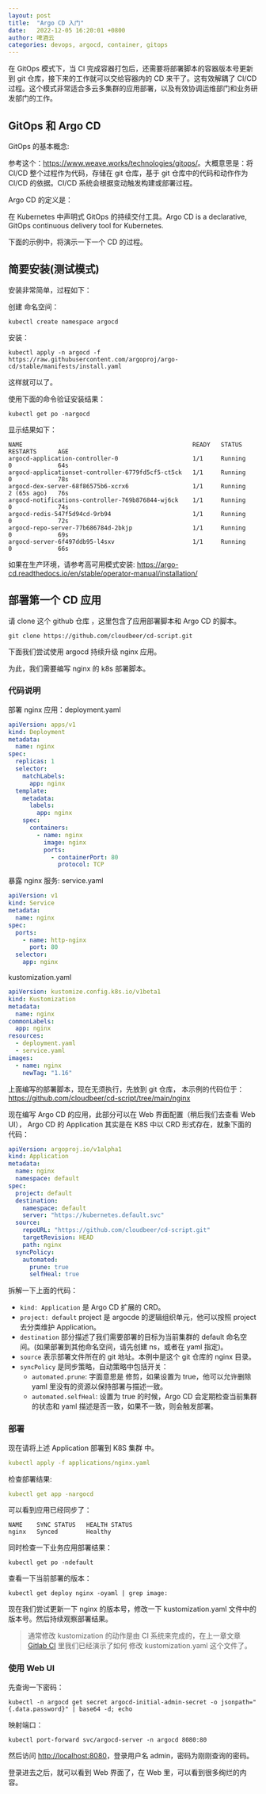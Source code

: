 ```yaml
---
layout: post
title:  "Argo CD 入门"
date:   2022-12-05 16:20:01 +0800
author: 啤酒云
categories: devops, argocd, container, gitops
---
```


在 GitOps 模式下，当 CI 完成容器打包后，还需要将部署脚本的容器版本号更新到 git 仓库，接下来的工作就可以交给容器内的 CD 来干了。这有效解耦了 CI/CD 过程。这个模式非常适合多云多集群的应用部署，以及有效协调运维部门和业务研发部门的工作。

## GitOps 和 Argo CD

GitOps 的基本概念:

参考这个：<https://www.weave.works/technologies/gitops/>。大概意思是：将 CI/CD 整个过程作为代码，存储在 git 仓库，基于 git 仓库中的代码和动作作为 CI/CD 的依据。CI/CD 系统会根据变动触发构建或部署过程。

Argo CD 的定义是：

在 Kubernetes 中声明式 GitOps 的持续交付工具。Argo CD is a declarative, GitOps continuous delivery tool for Kubernetes.

下面的示例中，将演示一下一个 CD 的过程。

## 简要安装(测试模式)

安装非常简单，过程如下：

创建 命名空间：

```shell
kubectl create namespace argocd
```

安装：

```shell
kubectl apply -n argocd -f https://raw.githubusercontent.com/argoproj/argo-cd/stable/manifests/install.yaml
```

这样就可以了。

使用下面的命令验证安装结果：

```shell
kubectl get po -nargocd
```

显示结果如下：

```shell
NAME                                                READY   STATUS    RESTARTS      AGE
argocd-application-controller-0                     1/1     Running   0             64s
argocd-applicationset-controller-6779fd5cf5-ct5ck   1/1     Running   0             78s
argocd-dex-server-68f86575b6-xcrx6                  1/1     Running   2 (65s ago)   76s
argocd-notifications-controller-769b876844-wj6ck    1/1     Running   0             74s
argocd-redis-547f5d94cd-9rb94                       1/1     Running   0             72s
argocd-repo-server-77b686784d-2bkjp                 1/1     Running   0             69s
argocd-server-6f497ddb95-l4sxv                      1/1     Running   0             66s
```

如果在生产环境，请参考高可用模式安装: <https://argo-cd.readthedocs.io/en/stable/operator-manual/installation/>

## 部署第一个 CD 应用

请 clone 这个 github 仓库 ，这里包含了应用部署脚本和 Argo CD 的脚本。

```shell
git clone https://github.com/cloudbeer/cd-script.git
```

下面我们尝试使用 argocd 持续升级 nginx 应用。

为此，我们需要编写 nginx 的 k8s 部署脚本。

### 代码说明

部署 nginx 应用：deployment.yaml

```yaml
apiVersion: apps/v1
kind: Deployment
metadata:
  name: nginx
spec:
  replicas: 1
  selector:
    matchLabels:
      app: nginx
  template:
    metadata:
      labels:
        app: nginx
    spec:
      containers:
        - name: nginx
          image: nginx
          ports:
            - containerPort: 80
              protocol: TCP
```

暴露 nginx 服务: service.yaml

```yaml
apiVersion: v1
kind: Service
metadata:
  name: nginx
spec:
  ports:
    - name: http-nginx
      port: 80
  selector:
    app: nginx
```

kustomization.yaml

```yaml
apiVersion: kustomize.config.k8s.io/v1beta1
kind: Kustomization
metadata:
  name: nginx
commonLabels:
  app: nginx
resources:
  - deployment.yaml
  - service.yaml
images:
  - name: nginx
    newTag: "1.16"
```

上面编写的部署脚本，现在无须执行，先放到 git 仓库，
本示例的代码位于： <https://github.com/cloudbeer/cd-script/tree/main/nginx>

现在编写 Argo CD 的应用，此部分可以在 Web 界面配置（稍后我们去查看 Web UI），
Argo CD 的 Application 其实是在 K8S 中以 CRD 形式存在，就象下面的代码：

```yaml
apiVersion: argoproj.io/v1alpha1
kind: Application
metadata:
  name: nginx
  namespace: default
spec:
  project: default
  destination:
    namespace: default
    server: "https://kubernetes.default.svc"
  source:
    repoURL: "https://github.com/cloudbeer/cd-script.git"
    targetRevision: HEAD
    path: nginx
  syncPolicy:
    automated: 
      prune: true
      selfHeal: true
```

拆解一下上面的代码：

* `kind: Application` 是 Argo CD 扩展的 CRD。
* `project: default` project 是 argocde 的逻辑组织单元，他可以按照 project 去分类维护 Application。
* `destination` 部分描述了我们需要部署的目标为当前集群的 default 命名空间。(如果部署到其他命名空间，请先创建 ns，或者在 yaml 指定)。
* `source` 表示部署文件所在的 git 地址。本例中是这个 git 仓库的 nginx 目录。
* `syncPolicy` 是同步策略，自动策略中包括开关：
  * `automated.prune`: 字面意思是 修剪，如果设置为 true，他可以允许删除 yaml 里没有的资源以保持部署与描述一致。
  * `automated.selfHeal`: 设置为 true 的时候，Argo CD 会定期检查当前集群的状态和 yaml 描述是否一致，如果不一致，则会触发部署。

### 部署

现在请将上述 Application 部署到 K8S 集群 中。

```yaml
kubectl apply -f applications/nginx.yaml
```

检查部署结果:

```yaml
kubectl get app -nargocd
```

可以看到应用已经同步了：

```shell
NAME    SYNC STATUS   HEALTH STATUS
nginx   Synced        Healthy
```

同时检查一下业务应用部署结果：

```shell
kubectl get po -ndefault
```

查看一下当前部署的版本：

```shell
kubectl get deploy nginx -oyaml | grep image:
```

现在我们尝试更新一下 nginx 的版本号，修改一下 kustomization.yaml 文件中的版本号。然后持续观察部署结果。

> 通常修改 kustomization 的动作是由 CI 系统来完成的，在上一章文章 [Gitlab CI](/2022/12/k8s-devops-gitlab-ci.html) 里我们已经演示了如何 修改  kustomization.yaml 这个文件了。

### 使用 Web UI

先查询一下密码：

```shell
kubectl -n argocd get secret argocd-initial-admin-secret -o jsonpath="{.data.password}" | base64 -d; echo
```

映射端口：

```shell
kubectl port-forward svc/argocd-server -n argocd 8080:80
```

然后访问 <http://localhost:8080>，登录用户名 admin，密码为刚刚查询的密码。

登录进去之后，就可以看到 Web 界面了，在 Web 里，可以看到很多绚烂的内容。
